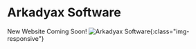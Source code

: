 # Arkadyax Software
New Website Coming Soon!
![Arkadyax Software](https://plus.google.com/photos/photo/103694217233964060086/6591478041102783970?authkey=CL6CwsiE2uCG1AE){:class="img-responsive"}
